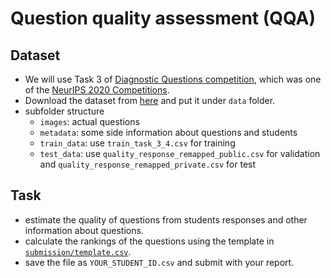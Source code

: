 # Question quality assessment (QQA)

## Dataset
* We will use Task 3 of [Diagnostic Questions competition](https://www.microsoft.com/en-us/research/academic-program/diagnostic-questions/), which was one of the [NeurIPS 2020 Competitions](https://neurips.cc/Conferences/2020/CompetitionTrack).
* Download the dataset from [here](https://dqanonymousdata.blob.core.windows.net/neurips-public/data.zip) and put it under `data` folder.
* subfolder structure
  * `images`: actual questions
  * `metadata`: some side information about questions and students  
  * `train_data`: use `train_task_3_4.csv` for training
  * `test_data`: use `quality_response_remapped_public.csv` for validation and `quality_response_remapped_private.csv` for test

## Task
* estimate the quality of questions from students responses and other information about questions.
* calculate the rankings of the questions using the template in [`submission/template.csv`](.submission/template.csv).
* save the file as `YOUR_STUDENT_ID.csv` and submit with your report.
